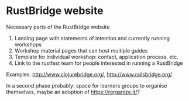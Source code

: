 #  RustBridge website

Necessary parts of the RustBridge website

1) Landing page with statements of intention and currently running workshops
2) Workshop material pages that can host multiple guides
3) Template for individual workshop: contact, application process, etc.
4) Link to the rustfest team for people interested in running a RustBridge

Examples: http://www.clojurebridge.org/, http://www.railsbridge.org/

In a second phase probably: space for learners groups to organise themselves, maybe an adoption of https://rorganize.it/?

